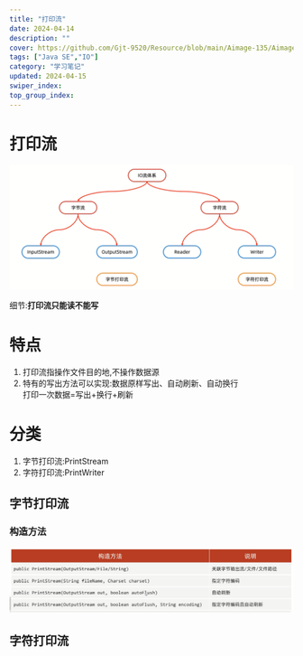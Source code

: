 ```yaml
---
title: "打印流"
date: 2024-04-14
description: ""
cover: https://github.com/Gjt-9520/Resource/blob/main/Aimage-135/Aimage123.jpg?raw=true
tags: ["Java SE","IO"]
category: "学习笔记"
updated: 2024-04-15
swiper_index: 
top_group_index: 
---
```


# 打印流

![IO流打印流](../images/IO流打印流.png)

细节:**打印流只能读不能写**   

# 特点
1. 打印流指操作文件目的地,不操作数据源
2. 特有的写出方法可以实现:数据原样写出、自动刷新、自动换行           
打印一次数据=写出+换行+刷新             

# 分类   
1. 字节打印流:PrintStream              
2. 字符打印流:PrintWriter               

## 字节打印流

### 构造方法

![字节打印流构造方法](../images/字节打印流构造方法.png)

## 字符打印流